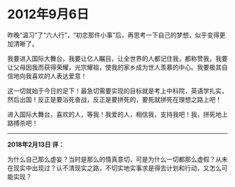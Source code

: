 # 2012年9月6日

昨晚“温习”了“六人行”，“初恋那件小事”后，再思考一下自己的梦想，似乎变得更加清晰了。

我要进入国际大舞台，我要让亿人瞩目，让全世界的人都记住我，都称赞我，我要让父母因我而获得荣耀，光宗耀祖，使我的家乡成为世人羡慕的中心。我要极其自信地向我喜欢的人表达爱意！

这一切就始于今日的足下！最急切需要实现的目标就是考上中科院，英语学扎实，然后出国！反正是要浴死奋战，反正是要拼死的，要死就拼死在理想之路上吧！

进入国际大舞台，喜欢的人，等我！我爱的人，相信我，支持我吧！我，拼死地上路搏杀吧！



---

**2018年2月13日 评：**

为什么自己那么虚妄？当时是那么的情真意切，可是为什么一切都那么虚假？从未在现实中出现过？认不清现实之路，不切实地实事求是得去计划和行动，又怎么可能实现？

